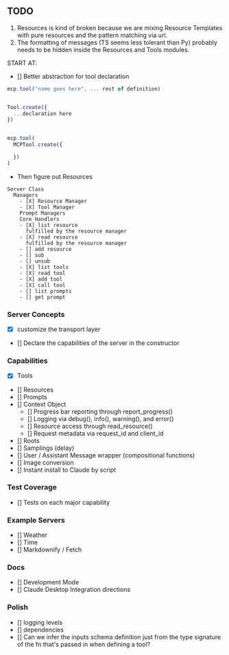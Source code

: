 ## TODO

1. Resources is kind of broken because we are mixing Resource Templates with pure resources and the pattern matching via url.
2. The formatting of messages (TS seems less tolerant than Py) probably needs to be hidden inside the Resources and Tools modules.

START AT:
- [] Better abstraction for tool declaration

```typescript
mcp.tool("name goes here", ... rest of definition)


Tool.create({
  ...declaration here
})


mcp.tool(
  MCPTool.create({

  })
)


```





- Then figure out Resources



```
Server Class
  Managers
    - [X] Resource Manager
    - [X] Tool Manager
    Prompt Managers
    Core Handlers
    - [X] list resource
      fulfilled by the resource manager
    - [X] read resource
      fulfilled by the resource manager
    - [] add resource
    - [] sub
    - [] unsub
    - [X] list tools
    - [X] read tool
    - [X] add tool
    - [X] call tool
    - [] list prompts
    - [] get prompt
```

### Server Concepts
- [X] customize the transport layer
- [] Declare the capabilities of the server in the constructor


### Capabilities
- [X] Tools
- [] Resources
- [] Prompts
- [] Context Object
   - [] Progress bar reporting through report_progress()
   - [] Logging via debug(), info(), warning(), and error()
   - [] Resource access through read_resource()
   - [] Request metadata via request_id and client_id
- [] Roots
- [] Samplings (delay)
- [] User / Assistant Message wrapper (compositional functions)
- [] Image conversion
- [] Instant install to Claude by script

### Test Coverage
- [] Tests on each major capability

### Example Servers
- [] Weather
- [] Time
- [] Markdownify / Fetch

### Docs
- [] Development Mode
- [] Claude Desktop Integration directions

### Polish
- [] logging levels
- [] dependencies
- [] Can we infer the inputs schema definition just from the type signature of the fn that's passed in when defining a tool?

